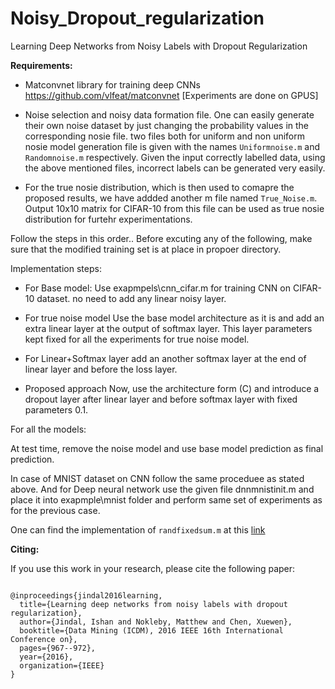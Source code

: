 # Noisy_Dropout_regularization

Learning Deep Networks from Noisy Labels with Dropout Regularization

**Requirements:**

- Matconvnet library for training deep CNNs https://github.com/vlfeat/matconvnet [Experiments are done on GPUS]

- Noise selection and noisy data formation file. One can easily generate their own noise dataset by just changing the probability values in the corresponding nosie file. two files both for uniform and non uniform nosie model generation file is given with the names `Uniformnoise.m` and `Randomnoise.m` respectively. Given the input correctly labelled data, using the above mentioned files, incorrect labels can be generated very easily.

- For the true nosie distribution, which is then used to comapre the proposed results, we have addded another m file named `True_Noise.m`. Output 10x10 matrix for CIFAR-10 from this file can be used as true nosie distribution for furtehr experimentations.

Follow the steps in this order.. Before excuting any of the following, make sure that the modified training set is at place in propoer directory.

Implementation steps:

- For Base model: Use exapmpels\cnn_cifar.m for training CNN on CIFAR-10 dataset. no need to add any linear noisy layer.

- For true noise model Use the base model architecture as it is and add an extra linear layer at the output of softmax layer. This layer parameters kept fixed for all the experiments for true noise model.

- For Linear+Softmax layer add an another softmax layer at the end of linear layer and before the loss layer.

- Proposed approach Now, use the architecture form (C) and introduce a dropout layer after linear layer and before softmax layer with fixed parameters 0.1.

For all the models:

At test time, remove the noise model and use base model prediction as final prediction.

In case of MNIST dataset on CNN follow the same proceduee as stated above. And for Deep neural network use the given file dnnmnistinit.m and place it into exapmple\mnist folder and perform same set of experiments as for the previous case.


One can find the implementation of `randfixedsum.m` at this [link](https://www.mathworks.com/matlabcentral/fileexchange/9700-random-vectors-with-fixed-sum?focused=5064802&tab=function)



**Citing:**

If you use this work in your research, please cite the following paper:

```

@inproceedings{jindal2016learning,
  title={Learning deep networks from noisy labels with dropout regularization},
  author={Jindal, Ishan and Nokleby, Matthew and Chen, Xuewen},
  booktitle={Data Mining (ICDM), 2016 IEEE 16th International Conference on},
  pages={967--972},
  year={2016},
  organization={IEEE}
}

```
